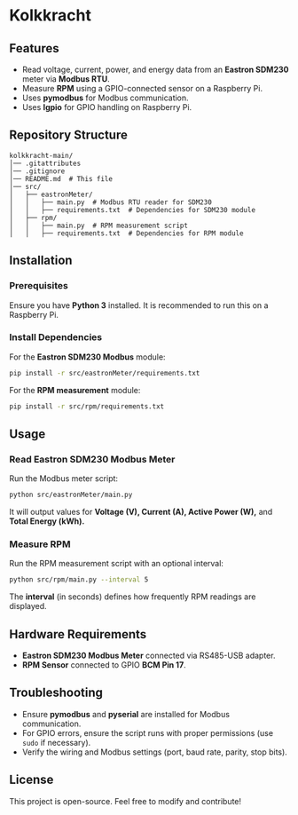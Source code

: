 # Kolkkracht

## Features
- Read voltage, current, power, and energy data from an **Eastron SDM230** meter via **Modbus RTU**.
- Measure **RPM** using a GPIO-connected sensor on a Raspberry Pi.
- Uses **pymodbus** for Modbus communication.
- Uses **lgpio** for GPIO handling on Raspberry Pi.

## Repository Structure
```
kolkkracht-main/
│── .gitattributes
│── .gitignore
│── README.md  # This file
│── src/
│   ├── eastronMeter/
│   │   ├── main.py  # Modbus RTU reader for SDM230
│   │   ├── requirements.txt  # Dependencies for SDM230 module
│   ├── rpm/
│   │   ├── main.py  # RPM measurement script
│   │   ├── requirements.txt  # Dependencies for RPM module
```

## Installation
### Prerequisites
Ensure you have **Python 3** installed. It is recommended to run this on a Raspberry Pi.

### Install Dependencies
For the **Eastron SDM230 Modbus** module:
```sh
pip install -r src/eastronMeter/requirements.txt
```

For the **RPM measurement** module:
```sh
pip install -r src/rpm/requirements.txt
```

## Usage
### Read Eastron SDM230 Modbus Meter
Run the Modbus meter script:
```sh
python src/eastronMeter/main.py
```
It will output values for **Voltage (V), Current (A), Active Power (W),** and **Total Energy (kWh).**

### Measure RPM
Run the RPM measurement script with an optional interval:
```sh
python src/rpm/main.py --interval 5
```
The **interval** (in seconds) defines how frequently RPM readings are displayed.

## Hardware Requirements
- **Eastron SDM230 Modbus Meter** connected via RS485-USB adapter.
- **RPM Sensor** connected to GPIO **BCM Pin 17**.

## Troubleshooting
- Ensure **pymodbus** and **pyserial** are installed for Modbus communication.
- For GPIO errors, ensure the script runs with proper permissions (use `sudo` if necessary).
- Verify the wiring and Modbus settings (port, baud rate, parity, stop bits).

## License
This project is open-source. Feel free to modify and contribute!
